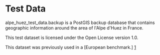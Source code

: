 # Test Data
alpe_huez_test_data.backup is a PostGIS backup database that contains geographic information around the area of l'Alpe d'Huez in France. 

This test dataset is licensed under the Open License version 1.0.

This dataset was previously used in a [European benchmark.] [1]

[1]: http://www.eurosdr.net/sites/default/files/uploaded_files/58.pdf